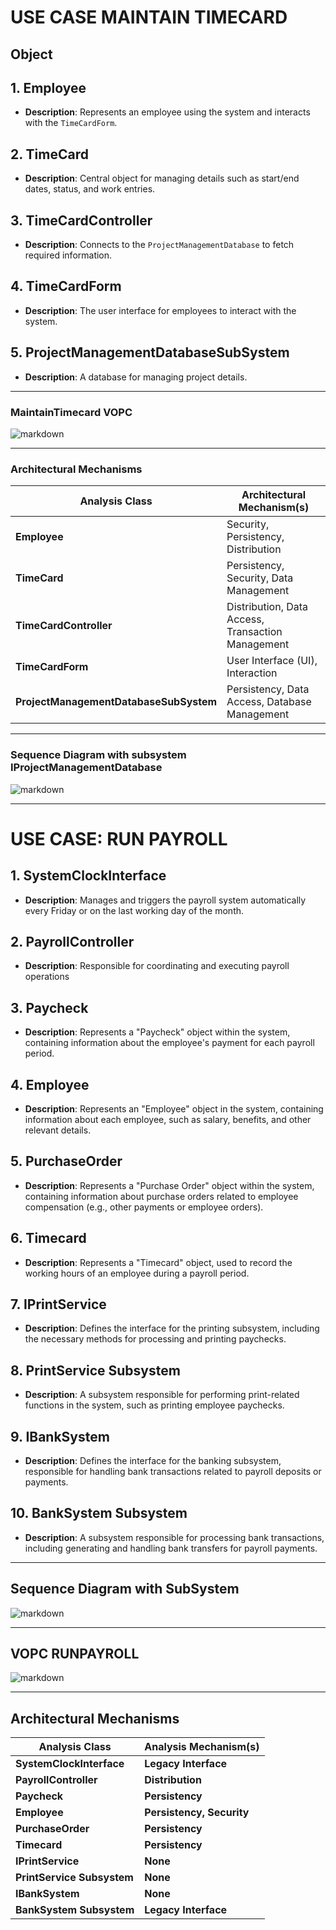 # USE CASE MAINTAIN TIMECARD

## Object
## 1. **Employee**
   - **Description**: Represents an employee using the system and interacts with the `TimeCardForm`.

## 2. **TimeCard**
   - **Description**: Central object for managing details such as start/end dates, status, and work entries.

## 3. **TimeCardController**
   - **Description**: Connects to the `ProjectManagementDatabase` to fetch required information.

## 4. **TimeCardForm**
   - **Description**: The user interface for employees to interact with the system.

## 5. **ProjectManagementDatabaseSubSystem**
   - **Description**: A database for managing project details.


---    
### MaintainTimecard VOPC
![markdown](https://www.planttext.com/api/plantuml/png/Z9DBJiCm48RtEONLLOhK2hPTLMf1wW9KgN20gJrj3OaTZHsg2d4o5Xo9Ap1n7FT9HJP9vl7FvyoVdw_liVD0lYwBJ1RWd7ZM9KeWzM2f51-Pu4jfLnMm4pwcydu8smfDlhBquf16OhP0MHCsBsqQZKSI6rkJ4rmbv0PeZSBKvHB9HOrEEYQbLTYb7BpZuSZFx8HmOeqdMnGyfULSenVCG3pvb3MapcVKbGAFfyKE_GATqzR4W2JailzoHPhsv5jBRwX2eE9pLaZQgeJKoGXjLlOgay5jtXUZD2IX71BSbrLXTuYHm429xIgwk5OieOqFKL0gznjCs7ln_JTBYhDf6D_rSguhRYmmXzqyd8nBfan_HCfukl722YJhpCc-elIFO62D9Q-Aws493lTBd8H5FIMZiC2HAtjtFJ4OXDkv5x8BzkZT3eStRGy_STiLYb7q2OzVy0Ob_YLu3j7qjlPBPq-f0mJkw3vhDaQZcd_l5m00__y30000)


---
### Architectural Mechanisms

| **Analysis Class**                | **Architectural Mechanism(s)**                             |
|-----------------------------------|-----------------------------------------------------------|
| **Employee**                       | Security, Persistency, Distribution                       |
| **TimeCard**                       | Persistency, Security, Data Management                    |
| **TimeCardController**             | Distribution, Data Access, Transaction Management         |
| **TimeCardForm**                   | User Interface (UI), Interaction                          |
| **ProjectManagementDatabaseSubSystem** | Persistency, Data Access, Database Management           |

---
### Sequence Diagram with subsystem IProjectManagementDatabase
![markdown](https://www.planttext.com/api/plantuml/png/d9H1JiCm44NtFeMNoO8BT84g5P1OW93W0jDaI8DYEngFaNes5Xo9A-0a3QcBdJPTP6F_F_FdZPMVh--rPI1sgX5Gi25vhzh6x155wu_hecv1itoh5HP0vOCX5RtO6CracWOfUXqSFhwG-S22dq13XGertm735cpOyvzAY36RlBaD8gsaWbgp_oGVZhDS72kE7LFMbQoGPU68VFcOTP9s1SRslMsKP3uyvj5enuq8sP6UWCGxX4ELjMqRs5yrqmweGbcO4crodlGY-YARliQpKriacxqorRhAHTfqPlH393tKMmGWCSq8OTgBJ-Fhx8mZAz_zOmvxPl4r3RrSM_f5BcMTTiNdcdESuJSOop_d8eAdvbcA5Zw3W6befyfBaAKyAM2T_d9AdVfAHg5rbj0e6ZnYZRhi_g2_0000__y30000)

---

# USE CASE: RUN PAYROLL

## 1. **SystemClockInterface**
   - **Description**: Manages and triggers the payroll system automatically every Friday or on the last working day of the month.

## 2. **PayrollController**
   - **Description**: Responsible for coordinating and executing payroll operations

## 3. **Paycheck**
   - **Description**: Represents a "Paycheck" object within the system, containing information about the employee's payment for each payroll period.

## 4. **Employee**
   - **Description**: Represents an "Employee" object in the system, containing information about each employee, such as salary, benefits, and other relevant details.

## 5. **PurchaseOrder**
   - **Description**: Represents a "Purchase Order" object within the system, containing information about purchase orders related to employee compensation (e.g., other payments or employee orders).

## 6. **Timecard**
   - **Description**: Represents a "Timecard" object, used to record the working hours of an employee during a payroll period.

## 7. **IPrintService**
   - **Description**: Defines the interface for the printing subsystem, including the necessary methods for processing and printing paychecks.

## 8. **PrintService Subsystem**
   - **Description**: A subsystem responsible for performing print-related functions in the system, such as printing employee paychecks.

## 9. **IBankSystem**
   - **Description**: Defines the interface for the banking subsystem, responsible for handling bank transactions related to payroll deposits or payments.

## 10. **BankSystem Subsystem**
   - **Description**: A subsystem responsible for processing bank transactions, including generating and handling bank transfers for payroll payments.

---
## Sequence Diagram with SubSystem
![markdown](https://www.planttext.com/api/plantuml/png/b5HBRi8m4Dtx55wMHI_0eaA5LcA1YWGzmE0CnOf_6Zj8ELiNFLAlK3iXWJHEHIEXe9dttioR6VZ-_5hu01GghHY8O8c_QATiZSXS34iX7PZ0TxKFg9VAYd9j0j8Hn12mXPgiKajhGdeZ3R9xgL405KDAHU847j-e-0MFOkA4eXm6IPgmGpfBWRlgu9kE1eXdC6NRw3NFEZlyyIdhWi-vD39827Zny31ZMM0K6BdCiiUe2IfX88bdx7hqK-HkVZUSBZJ96OptXZY8JxBxiSsv02KgrJhymrspiGZ_G8FKefjGf81gTgenBabZEDc2Iyyt81MF1xULegmSu_79Q-SM7mkv5E-hkCkN6KFbCLDk9Gb5u2jqriimNIvpHMa8XD5Jokq9Z8y_5MbDj9PaSen98KTMeFTZbJIaAuM_6pZ70S51OPF-Pxzfs_Mu29g2fS_T9wg1oluyjstlMDnnDGKg3Frbhu-RA8J5gwLLIhGTiKNi9Vtp_0000F__0m00)

---
## VOPC RUNPAYROLL
![markdown](https://www.planttext.com/api/plantuml/png/V5LBRjim4Dth55gcG7o1G32Ik0NYHHeZ3f3rc9fOXFanXcG08Ut9kkYHUeLI4YbIYXnlB0tVl7byCwJ-_VbxQooGTL8K1LSMwGqObllMM9GReTbf6uDLTT1ErK3jUbr-56N_wvEllXM_y-mT-USzqZjdEAQNLJKYrkkOV-wWy_nxKAT1GLOyIqxLKTKT-8L06M2MQtK5EsXPW-nqKyQdwz8ssE6swattjPW0OyeVyYnqYvqqL9RRDkfQbGeaXaSCg6qT0eV055wDPXp47faZJ_7JoGDIM8Aw9ZGcl9qRhN2oZXAuYAlGIg_Y4MsZwx0_RlmMQcYzGKFWYDP7xgHlX9q5KtA-47UTnpQEo8DVk4G6bE0C17C2BExwYgDD3zgHQADPoQiocjNqW6UVcOeyZB6SQWy2Y6Fz1HaevRoT7R1DT7TPD2VSQ2cvCRxnYNIXdMo4JLNk7B4633vHZMGc9aqoyfAJd4-r1jgduFcO5CrUqDQvPrurdR1Eex13ukCO67Z7N5iaswRUkNFjPMOjJNB38LYokf-Zs7r2p_3ARHF6QrYTCf4MOgELxVwHgeeDpzcH9AS2RYRYsOU-tp-2WYDIZqxRolOq1c8t1vhKsr-hrMmYPulp6IlcWG6sD3c9INj4b3IDHZ-BJtQKgzLwyUQy05sy9YzW5wx42yXnBnUAVYr_tgXYyO3rFaoEmKq9noFXqO-GAUOa7VCegrZOoapPukTZ0Ybk_StVVRF-0m00__y30000)

---
## Architectural Mechanisms
| **Analysis Class**            | **Analysis Mechanism(s)**            |
|-------------------------------|--------------------------------------|
| **SystemClockInterface**       | **Legacy Interface**                 |
| **PayrollController**          | **Distribution**                     |
| **Paycheck**                   | **Persistency**                      |
| **Employee**                   | **Persistency, Security**            |
| **PurchaseOrder**              | **Persistency**                      |
| **Timecard**                   | **Persistency**                      |
| **IPrintService**              | **None**                             |
| **PrintService Subsystem**     | **None**                             |
| **IBankSystem**                | **None**                             |
| **BankSystem Subsystem**       | **Legacy Interface**                 |

